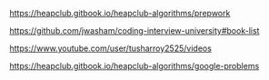 https://heapclub.gitbook.io/heapclub-algorithms/prepwork

https://github.com/jwasham/coding-interview-university#book-list

https://www.youtube.com/user/tusharroy2525/videos

https://heapclub.gitbook.io/heapclub-algorithms/google-problems
